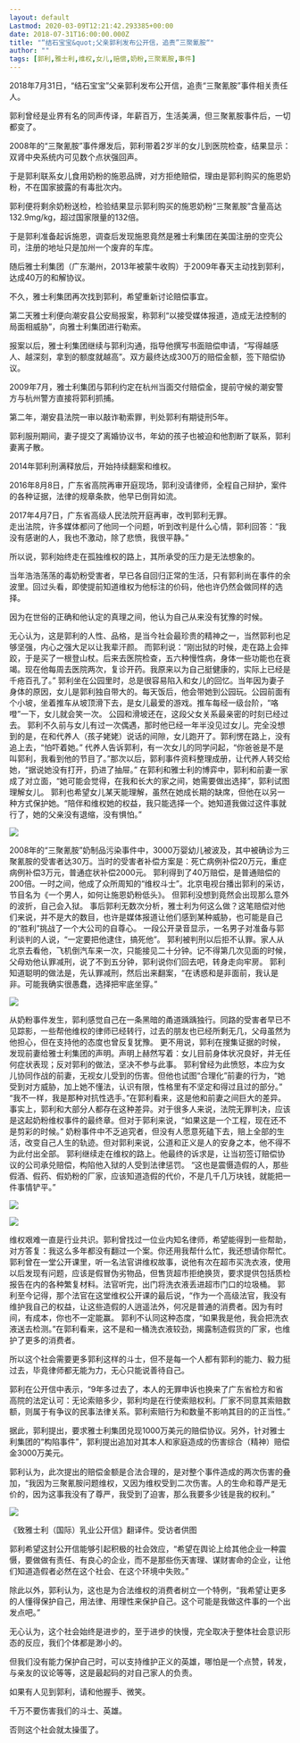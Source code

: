 ```yaml
---
layout: default
Lastmod: 2020-03-09T12:21:42.293385+00:00
date: 2018-07-31T16:00:00.000Z
title: "“结石宝宝&quot;父亲郭利发布公开信，追责”三聚氰胺“"
author: ""
tags: [郭利,雅士利,维权,女儿,赔偿,奶粉,三聚氰胺,事件]
---
```


2018年7月31日，“结石宝宝”父亲郭利发布公开信，追责“三聚氰胺”事件相关责任人。

郭利曾经是业界有名的同声传译，年薪百万，生活美满，但三聚氰胺事件后，一切都变了。

2008年的“三聚氰胺”事件爆发后，郭利带着2岁半的女儿到医院检查，结果显示：双肾中央系统内可见数个点状强回声。

于是郭利联系女儿食用奶粉的施恩品牌，对方拒绝赔偿，理由是郭利购买的施恩奶粉，不在国家披露的有毒批次内。

郭利便将剩余奶粉送检，检验结果显示郭利购买的施恩奶粉“三聚氰胺”含量高达132.9mg/kg，超过国家限量的132倍。

于是郭利准备起诉施恩，调查后发现施恩竟然是雅士利集团在美国注册的空壳公司，注册的地址只是加州一个废弃的车库。

随后雅士利集团（广东潮州，2013年被蒙牛收购）于2009年春天主动找到郭利，达成40万的和解协议。

不久，雅士利集团再次找到郭利，希望重新讨论赔偿事宜。

第二天雅士利便向潮安县公安局报案，称郭利“以接受媒体报道，造成无法控制的局面相威胁”，向雅士利集团进行勒索。

报案以后，雅士利集团继续与郭利沟通，指导他撰写书面赔偿申请，“写得越感人、越深刻，拿到的额度就越高”。双方最终达成300万的赔偿金额，签下赔偿协议。

2009年7月，雅士利集团与郭利约定在杭州当面交付赔偿金，提前守候的潮安警方与杭州警方直接将郭利抓捕。

第二年，潮安县法院一审以敲诈勒索罪，判处郭利有期徒刑5年。

郭利服刑期间，妻子提交了离婚协议书，年幼的孩子也被迫和他割断了联系，郭利妻离子散。

2014年郭利刑满释放后，开始持续翻案和维权。

2016年8月8日，广东省高院再审开庭现场，郭利没请律师，全程自己辩护，案件的各种证据，法律的规章条款，他早已倒背如流。

2017年4月7日，广东省高级人民法院开庭再审，改判郭利无罪。  
走出法院，许多媒体都问了他同一个问题，听到改判是什么心情，郭利回答：“我没有感谢的人，我也不激动，除了悲愤，我很平静。”

所以说，郭利始终走在孤独维权的路上，其所承受的压力是无法想象的。

当年浩浩荡荡的毒奶粉受害者，早已各自回归正常的生活，只有郭利尚在事件的余波里。回过头看，即使提前知道维权为他标注的价码，他也许仍然会做同样的选择。

因为在世俗的正确和他认定的真理之间，他认为自己从来没有犹豫的时候。

无心认为，这是郭利的人性、品格，是当今社会最珍贵的精神之一，当然郭利也足够坚强，内心之强大足以让我辈汗颜。 而郭利说：“刚出狱的时候，走在路上会摔跤，于是买了一根登山杖。后来去医院检查，五六种慢性病，身体一些功能也在衰竭。现在他每周去医院两次，复诊开药。我原来以为自己挺健康的，实际上已经是千疮百孔了。” 郭利坐在公园里时，总是很容易陷入和女儿的回忆。当年因为妻子身体的原因，女儿是郭利独自带大的。每天饭后，他会带她到公园玩。公园前面有个小坡，坐着推车从坡顶滑下去，是女儿最爱的游戏。推车每经一级台阶，“咯噔”一下，女儿就会笑一次。 公园和滑坡还在，这段父女关系最亲密的时刻已经过去。 郭利不久前与女儿有过一次偶遇，那时他已经一年半没见过女儿。完全没想到的是，在和代养人（孩子姥姥）说话的间隙，女儿跑开了。郭利愣在路上，没有追上去，“怕吓着她。” 代养人告诉郭利，有一次女儿的同学问起，“你爸爸是不是叫郭利，我看到他的节目了。”那次以后，郭利事件资料整理成册，让代养人转交给她，“据说她没有打开，扔进了抽屉。” 在郭利和雅士利的博弈中，郭利和前妻一家成了对立面，“她可能会觉得，在我和长大的家之间，她需要做出选择”，郭利试图理解女儿。 郭利也希望女儿某天能理解，虽然在她成长期的缺席，但他在以另一种方式保护她。“陪伴和维权她的权益，我只能选择一个。她知道我做过这件事就行了，她的父亲没有退缩，没有惧怕。”

![](https://images.weserv.nl/?url=https%3A//pic2.zhimg.com/v2-080f466a76bfda2fcb06805059dae7e5_b.jpg)

2008年的“三聚氰胺”奶制品污染事件中，3000万婴幼儿被波及，其中被确诊为三聚氰胺的受害者达30万。当时的受害者补偿方案是：死亡病例补偿20万元，重症病例补偿3万元，普通症状补偿2000元。 郭利得到了40万赔偿，是普通赔偿的200倍。一时之间，他成了众所周知的“维权斗士”。北京电视台播出郭利的采访，节目名为《一个男人，如何让施恩奶粉低头》。 但郭利没想到竟然会出现那么意外的波折，自己会入狱。 事后郭利无数次分析，雅士利为何这么做？这笔赔偿对他们来说，并不是大的数目，也许是媒体报道让他们感到某种威胁，也可能是自己的“胜利”挑战了一个大公司的自尊心。 一段公开录音显示，一名男子对准备与郭利谈判的人说，“一定要把他逮住，搞死他”。 郭利被判刑以后拒不认罪。家人从北京去看他，飞机倒汽车来一次，只能接见二十分钟。记不得第几次见面的时候，父母劝他认罪减刑，说了不到五分钟，郭利说你们回去吧，转身走向牢房。 郭利知道聪明的做法是，先认罪减刑，然后出来翻案，“在诱惑和是非面前，我认是非。可能我确实很愚蠢，选择把牢底坐穿。”

![](https://images.weserv.nl/?url=https%3A//pic2.zhimg.com/v2-251e9c815f58b7962f78cc7bb8436b55_b.jpg)

从奶粉事件发生，郭利感觉自己在一条黑暗的甬道踽踽独行。同路的受害者早已不见踪影，一些帮他维权的律师已经转行，过去的朋友也已经所剩无几，父母虽然为他担心，但在支持他的态度也曾反复犹豫。 更不用说，郭利在搜集证据的时候，发现前妻给雅士利集团的声明。声明上赫然写着：女儿目前身体状况良好，并无任何症状表现；反对郭利的做法，坚决不参与此事。 郭利曾经为此愤怒，本应为女儿协同作战的前妻，无视女儿受到的伤害。但他也试图“合理化”前妻的行为，“她受到对方威胁，加上她不懂法，认识有限，性格里有不坚定和得过且过的部分。” “我不一样，我是那种对抗性选手。”在郭利看来，这是他和前妻之间巨大的差异。 事实上，郭利和大部分人都存在这种差异。对于很多人来说，法院无罪判决，应该是这起奶粉维权事件的最终章。但对于郭利来说，“如果这是一个工程，现在还不是剪彩的时候。” 奶粉事件中不乏追究者，但没有人愿意死磕下去，赔上全部的生活，改变自己人生的轨迹。但对郭利来说，公道和正义是人的安身之本，他不得不为此付出全部。 郭利继续走在维权的路上。他最终的诉求是，让当初签订赔偿协议的公司承兑赔偿，构陷他入狱的人受到法律惩罚。 “这也是震慑造假的人，那些假酒、假药、假奶粉的厂家，应该知道造假的代价，不是几千几万块钱，就能把一件事情铲平。”

![](https://images.weserv.nl/?url=https%3A//pic4.zhimg.com/v2-33c78e1f3dca57e3d3d402682f429bcf_b.jpg)

![](https://images.weserv.nl/?url=https%3A//pic4.zhimg.com/v2-5b81ca0968c35306feb226a942e91e03_b.jpg)

维权艰难一直是行业共识。郭利曾找过一位业内知名律师，希望能得到一些帮助，对方答复：我这么多年都没有翻过一个案。你还用我帮什么忙，我还想请你帮忙。 郭利曾在一堂公开课里，听一名法官讲维权故事，说他有次在超市买洗衣液，使用以后发现有问题，应该是假冒伪劣物品，但售货超市拒绝换货，要求提供包括质检报告在内的各种繁复材料。法官听完，出门将洗衣液丢进超市门口的垃圾桶。 郭利至今记得，那个法官在这堂维权公开课的最后说，“作为一个高级法官，我没有维护我自己的权益，让这些造假的人逍遥法外，何况是普通的消费者。因为有时间，有成本，你也不一定能赢。 郭利不认同这种态度，“如果我是他，我会把洗衣液送去检测。”在郭利看来，这不是和一桶洗衣液较劲，揭露制造假货的厂家，也维护了更多的消费者。

所以这个社会需要更多郭利这样的斗士，但不是每一个人都有郭利的能力、毅力挺过去，毕竟律师都无能为力，无心只能说善待自己。

郭利在公开信中表示，“9年多过去了，本人的无罪申诉也换来了广东省检方和省高院的法定认可：无论索赔多少，郭利均是在行使索赔权利。厂家不同意其索赔数额，则属于有争议的民事法律关系。郭利索赔行为和数量不影响其目的的正当性。”

据此，郭利提出，要求雅士利集团兑现1000万美元的赔偿协议。另外，针对雅士利集团的“构陷事件”，郭利提出追加对其本人和家庭造成的伤害综合（精神）赔偿金3000万美元。

郭利认为，此次提出的赔偿金额是合法合理的，是对整个事件造成的两次伤害的叠加，“我因为三聚氰胺问题维权，又因为维权受到二次伤害。人的生命和尊严是无价的，因为这事我没有了尊严，我受到了迫害，那么我要多少钱是我的权利。”

![](https://images.weserv.nl/?url=https%3A//pic1.zhimg.com/v2-9115937ce18a3a522bf453e2b6f51138_b.jpg)

《致雅士利（国际）乳业公开信》翻译件。受访者供图

郭利希望这封公开信能够引起积极的社会效应，“希望在舆论上给其他企业一种震慑，要做做有责任、有良心的企业，而不是那些伤天害理、谋财害命的企业，让他们知道造假者必然在这个社会、在这个环境中失败。”

除此以外，郭利认为，这也是为合法维权的消费者树立一个特例，“我希望让更多的人懂得保护自己，用法律、用理性来保护自己。这个可能是我做这件事的一个出发点吧。”

无心认为，这个社会始终是进步的，至于进步的快慢，完全取决于整体社会意识形态的反应，我们个体都是渺小的。

但我们没有能力保护自己时，可以支持维护正义的英雄，哪怕是一个点赞，转发，与亲友的议论等等，这是最起码的对自己家人的负责。

如果有人见到郭利，请和他握手、微笑。

千万不要伤害我们的斗士、英雄。

否则这个社会就太操蛋了。

